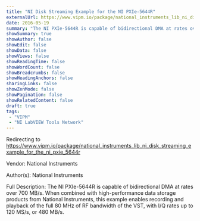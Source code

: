 ```yaml
---
title: "NI Disk Streaming Example for the NI PXIe-5644R"
externalUrl: https://www.vipm.io/package/national_instruments_lib_ni_disk_streaming_example_for_the_ni_pxie_5644r
date: 2016-05-19
summary: "The NI PXIe-5644R is capable of bidirectional DMA at rates over 700 MB/s."
showSummary: true
showAuthor: false
showEdit: false
showData: false
showViews: false
showReadingTime: false
showWordCount: false
showBreadcrumbs: false
showHeadingAnchors: false
sharingLinks: false
showZenMode: false
showPagination: false
showRelatedContent: false
draft: true
tags:
 - "VIPM"
 - "NI LabVIEW Tools Network"
---
```


Redirecting to https://www.vipm.io/package/national_instruments_lib_ni_disk_streaming_example_for_the_ni_pxie_5644r

Vendor: National Instruments

Author(s): National Instruments
 
Full Description:
The NI PXIe-5644R is capable of bidirectional DMA at rates over 700 MB/s. When combined with high-performance data storage products from National Instruments, this example enables recording and playback of the full 80 MHz of RF bandwidth of the VST, with I/Q rates up to 120 MS/s, or 480 MB/s.